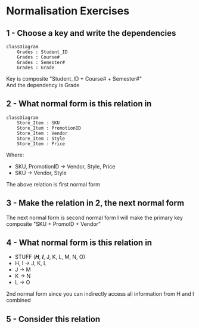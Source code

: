 # Normalisation Exercises

## 1 - Choose a key and write the dependencies
```mermaid
classDiagram
    Grades : Student_ID
    Grades : Course#
    Grades : Semester#
    Grades : Grade
```

Key is composite "Student_ID + Course# + Semester#" </br>
And the dependency is Grade

## 2 - What normal form is this relation in
```mermaid
classDiagram
    Store_Item : SKU
    Store_Item : PromotionID
    Store_Item : Vendor
    Store_Item : Style
    Store_Item : Price
```
Where:
- SKU, PromotionID -> Vendor, Style, Price
- SKU -> Vendor, Style

The above relation is first normal form

## 3 - Make the relation in 2, the next normal form
The next normal form is second normal form
I will make the primary key composite "SKU + PromoID + Vendor"

## 4 - What normal form is this relation in
- STUFF (***H***, ***I***, J, K, L, M, N, O)
- H, I -> J, K, L
- J -> M
- K -> N
- L -> O

2nd normal form since you can indirectly access all information from H and I combined

## 5 - Consider this relation
